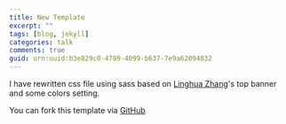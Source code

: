 ```yaml
---
title: New Template
excerpt: ""
tags: [blog, jekyll]
categories: talk
comments: true
guid: urn:uuid:b3e829c0-4789-4099-b637-7e9a62094832
---
```


I have rewritten css file using sass based on [Linghua Zhang](http://lhzhang.com/)'s top banner and some colors setting.

You can fork this template via [GitHub](https://github.com/imjma/old_blog)